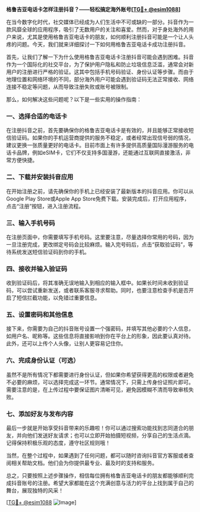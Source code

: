 **格鲁吉亚电话卡怎样注册抖音？——轻松搞定海外账号[[TG💪+ @esim1088](https://t.me/s/esim1088)]**

在当今数字化时代，社交媒体已经成为人们生活中不可或缺的一部分。抖音作为一款风靡全球的应用程序，吸引了无数用户的关注和喜爱。然而，对于身处海外的用户来说，尤其是使用格鲁吉亚电话卡的朋友，如何顺利注册抖音可能是一个让人头疼的问题。今天，我们就来详细探讨一下如何用格鲁吉亚电话卡成功注册抖音。

首先，让我们了解一下为什么使用格鲁吉亚电话卡注册抖音可能会遇到困难。抖音作为一个国际化的社交平台，为了保护用户隐私和防止垃圾信息泛滥，通常会对新用户的注册进行严格的验证。这其中包括手机号码验证、身份认证等步骤。而由于地理位置和网络环境的不同，部分海外用户可能会遇到验证码无法正常接收、网络连接不稳定等问题，从而导致注册失败或账号被限制。

那么，如何解决这些问题呢？以下是一些实用的操作指南：

### 一、选择合适的电话卡

在注册抖音之前，首先要确保你的格鲁吉亚电话卡是有效的，并且能够正常接收短信验证码。如果你的手机运营商提供的服务不稳定，或者经常出现信号弱的情况，建议更换一张质量更好的电话卡。目前市面上有许多提供高质量国际漫游服务的电话卡品牌，例如eSIM卡，它们不仅支持多国漫游，还能通过互联网直接激活，非常方便快捷。

### 二、下载并安装抖音应用

在开始注册之前，请先确保你的手机上已经安装了最新版本的抖音应用。你可以从Google Play Store或Apple App Store免费下载。安装完成后，打开应用程序，点击“注册”按钮，进入注册流程。

### 三、输入手机号码

在注册页面中，你需要填写手机号码。这里要注意，尽量选择你常用的号码，因为一旦注册完成，更改绑定号码会比较麻烦。输入完号码后，点击“获取验证码”，等待系统发送短信验证码到你的手机。

### 四、接收并输入验证码

收到验证码后，将其准确无误地输入到相应的输入框中。如果长时间未收到验证码，可以尝试重新发送，或者联系客服寻求帮助。同时，也要注意检查手机是否开启了短信拦截功能，以免错过重要信息。

### 五、设置密码和其他信息

接下来，你需要为自己的抖音账号设置一个强密码，并填写其他必要的个人信息，如用户名、昵称等。这些信息将直接影响到你在平台上的形象，因此要认真对待。此外，还可以上传个人头像，让别人更容易记住你。

### 六、完成身份认证（可选）

虽然不是所有情况下都需要进行身份认证，但如果你希望获得更高的权限或者避免不必要的麻烦，可以选择完成这一环节。通常情况下，只需上传身份证照片即可。需要注意的是，在上传过程中要保证图片清晰可见，避免因模糊不清而导致审核失败。

### 七、添加好友与发布内容

最后一步就是开始享受抖音带来的乐趣啦！你可以通过搜索功能找到志同道合的朋友，并向他们发送好友请求；也可以立即开始拍摄短视频，分享自己的生活点滴。记得保持积极乐观的态度，遵守社区规则哦！

当然，在整个过程中，如果遇到了任何问题，都可以随时咨询抖音官方客服或者查阅相关帮助文档。他们会为你提供最专业、最及时的支持和服务。

总之，只要按照上述步骤操作，相信每位拥有格鲁吉亚电话卡的朋友都能够顺利完成抖音账号的注册。希望大家都能在这个充满创意与活力的平台上找到属于自己的舞台，展现独特的风采！

[[TG💪+ @esim1088](https://t.me/s/esim1088) ![Image](https://i.postimg.cc/4NQfJmqS/Snipaste-2025-05-13-00-14-12.png)]